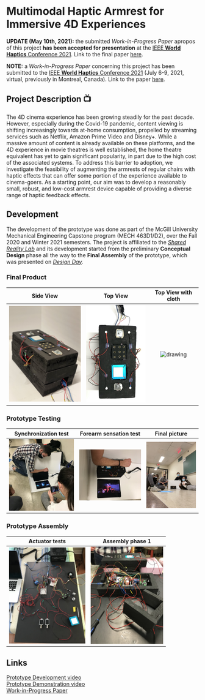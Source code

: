 # Multimodal Haptic Armrest for Immersive 4D Experiences

**UPDATE (May 10th, 2021):** the submitted *Work-in-Progress Paper* apropos of this project **has been accepted for presentation** at the [IEEE **World Haptics** Conference 2021](https://2021.worldhaptics.org). Link to the final paper [here](https://documentcloud.adobe.com/link/review?uri=urn:aaid:scds:US:3ce078ac-f1d8-45d8-a8a3-f05573ea982f).
  
**NOTE:** a *Work-in-Progress Paper* concerning this project has been submitted to the [IEEE **World Haptics** Conference 2021](https://2021.worldhaptics.org) (July 6-9, 2021, virtual, previously in Montreal, Canada). Link to the paper [here](https://documentcloud.adobe.com/link/review?uri=urn:aaid:scds:US:3ce078ac-f1d8-45d8-a8a3-f05573ea982f).

## Project Description 📺
The 4D cinema experience has been growing steadily for the past decade.
However, especially during the Covid-19 pandemic, content viewing is shifting increasingly towards at-home consumption, propelled by streaming services such as Netflix, Amazon Prime Video and Disney+. 
While a massive amount of content is already available on these platforms, and the 4D experience in movie theatres is well established, the home theatre equivalent has yet to gain significant popularity, in part due to the high cost of the associated systems.
To address this barrier to adoption, we investigate the feasibility of augmenting the armrests of regular chairs with haptic effects that can offer some portion of the experience available to cinema-goers.
As a starting point, our aim was to develop a reasonably small, robust, and low-cost armrest device capable of providing a diverse range of haptic feedback effects.

## Development
The development of the prototype was done as part of the McGill University Mechanical Engineering Capstone program (MECH 463D1/D2), over the Fall 2020 and Winter 2021 semesters. The project is affiliated to the *[Shared Reality Lab](http://srl.mcgill.ca/)* and its development started from the preliminary **Conceptual Design** phase all the way to the **Final Assembly** of the prototype, which was presented on *[Design Day](https://www.mcgill.ca/engineering/students/undergraduate/mcgill-design-day-2021).*

### Final Product
<!-- <img src="image1.jpg" alt="drawing" width="200"/>
<img src="image2.jpeg" alt="drawing" width="200"/> -->
Side View     |  Top View    |  Top View with cloth      |
:---------------------:|:---------------------:|:---------------------:
<img src="images/image1.jpeg" alt="drawing" width="230"/>  |  <img src="images/image2.jpeg" alt="drawing" width="190"/>  |  <img src="images/image3.png" alt="drawing" width="172"/>

### Prototype Testing
Synchronization test     | Forearm sensation test    |  Final picture      |
:---------------------:|:---------------------:|:---------------------:
<img src="images/image8.jpeg" alt="drawing" width="200"/>  |  <img src="images/image4.jpeg" alt="drawing" width="210"/>  |  <img src="images/image7.jpeg" alt="drawing" width="172"/>

### Prototype Assembly
Actuator tests     | Assembly phase 1    
:---------------------:|:---------------------:|
<img src="images/image5.jpeg" alt="drawing" width="200"/>  |  <img src="images/image6.jpeg" alt="drawing" width="190"/>  

## Links
[Prototype Development video](https://youtu.be/AspdwDC-C9g)  
[Prototype Demonstration video](https://youtu.be/Ie1n5zDHzoA)  
[Work-in-Progress Paper](https://documentcloud.adobe.com/link/review?uri=urn:aaid:scds:US:3ce078ac-f1d8-45d8-a8a3-f05573ea982f)
